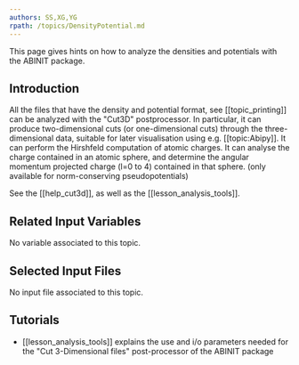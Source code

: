 ```yaml
---
authors: SS,XG,YG
rpath: /topics/DensityPotential.md
---
```

<!--
This file is automatically generated by mksite.py. All changes will be lost.
Change the input yaml files or the python code
-->

This page gives hints on how to analyze the densities and potentials with the ABINIT package.

## Introduction

All the files that have the density and potential format, see
[[topic_printing]] can be analyzed with the "Cut3D" postprocessor. In
particular, it can produce two-dimensional cuts (or one-dimensional cuts)
through the three-dimensional data, suitable for later visualisation using
e.g. [[topic:Abipy]]. It can perform the Hirshfeld computation of atomic
charges. It can analyse the charge contained in an atomic sphere, and
determine the angular momentum projected charge (l=0 to 4) contained in that
sphere. (only available for norm-conserving pseudopotentials)

See the [[help_cut3d]], as well as the [[lesson_analysis_tools]].



## Related Input Variables

No variable associated to this topic.

## Selected Input Files

No input file associated to this topic.

## Tutorials

* [[lesson_analysis_tools]] explains the use and i/o parameters needed for the "Cut 3-Dimensional files" post-processor of the ABINIT package

